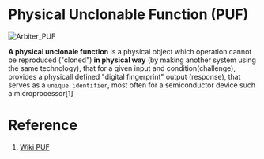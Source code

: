 # Physical Unclonable Function (PUF)

![Arbiter_PUF](https://github.com/MKrekker/PUF/assets/88595269/311eb128-d356-45d5-94e6-416ccf1d580d)

**A physical unclonale function** is a physical object which operation cannot be reproduced ("cloned") **in physical way** (by making another system using the same technology), that for a given input and condition(challenge), provides a physicall defined "digital fingerprint" output (response), that serves as a `unique identifier`, most often for a semiconductor device such a microprocessor[1]

# Reference

1.  [Wiki PUF](https://en.wikipedia.org/wiki/Physical_unclonable_function)
